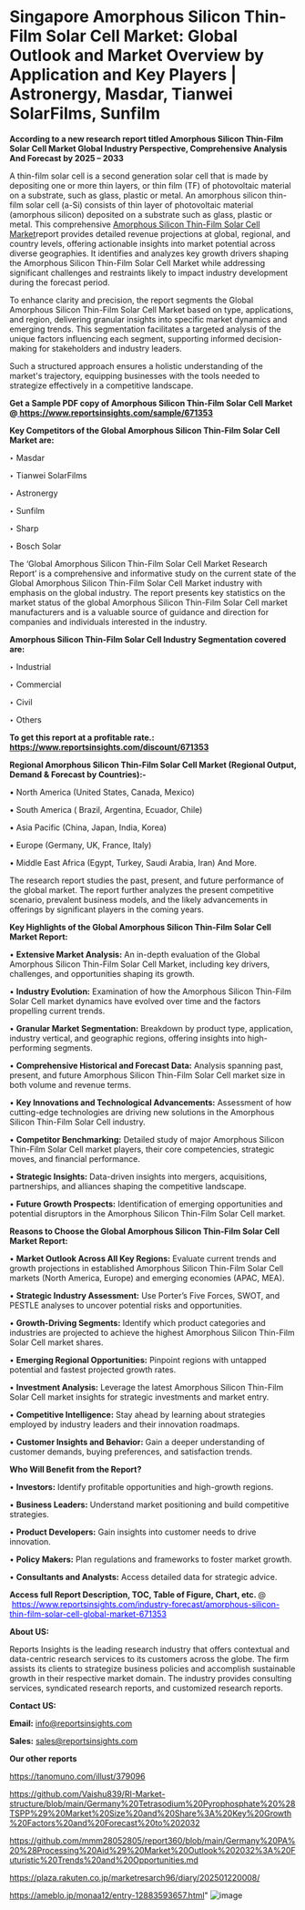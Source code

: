 # Singapore Amorphous Silicon Thin-Film Solar Cell Market: Global Outlook and Market Overview by Application and Key Players | Astronergy, Masdar, Tianwei SolarFilms, Sunfilm

<strong>According to a new research report titled Amorphous Silicon Thin-Film Solar Cell Market Global Industry Perspective, Comprehensive Analysis And Forecast by 2025 – 2033</strong>

A thin-film solar cell is a second generation solar cell that is made by depositing one or more thin layers, or thin film (TF) of photovoltaic material on a substrate, such as glass, plastic or metal. An amorphous silicon thin-film solar cell (a-Si) consists of thin layer of photovoltaic material (amorphous silicon) deposited on a substrate such as glass, plastic or metal. This comprehensive <a href=https://www.reportsinsights.com/sample/671353>Amorphous Silicon Thin-Film Solar Cell Market</a>report provides detailed revenue projections at global, regional, and country levels, offering actionable insights into market potential across diverse geographies. It identifies and analyzes key growth drivers shaping the Amorphous Silicon Thin-Film Solar Cell Market while addressing significant challenges and restraints likely to impact industry development during the forecast period.

To enhance clarity and precision, the report segments the Global Amorphous Silicon Thin-Film Solar Cell Market based on type, applications, and region, delivering granular insights into specific market dynamics and emerging trends. This segmentation facilitates a targeted analysis of the unique factors influencing each segment, supporting informed decision-making for stakeholders and industry leaders.

Such a structured approach ensures a holistic understanding of the market's trajectory, equipping businesses with the tools needed to strategize effectively in a competitive landscape.

<strong>Get a Sample PDF copy of Amorphous Silicon Thin-Film Solar Cell Market </strong><strong>@<a href=https://www.reportsinsights.com/sample/671353 style=color:#0000ff;> https://www.reportsinsights.com/sample/671353</a></strong></font>

<strong>Key Competitors of the Global Amorphous Silicon Thin-Film Solar Cell Market are:</strong>

‣ Masdar

‣ Tianwei SolarFilms

‣ Astronergy

‣ Sunfilm

‣ Sharp

‣ Bosch Solar

The ‘Global Amorphous Silicon Thin-Film Solar Cell Market Research Report’ is a comprehensive and informative study on the current state of the Global Amorphous Silicon Thin-Film Solar Cell Market industry with emphasis on the global industry. The report presents key statistics on the market status of the global Amorphous Silicon Thin-Film Solar Cell market manufacturers and is a valuable source of guidance and direction for companies and individuals interested in the industry.

<strong>Amorphous Silicon Thin-Film Solar Cell Industry Segmentation covered are:</strong>

‣ Industrial

‣ Commercial

‣ Civil

‣ Others

<strong>To get this report at a profitable rate.: <a href=https://www.reportsinsights.com/discount/671353 style=color:#0000ff;>https://www.reportsinsights.com/discount/671353</a></strong></font>

<strong>Regional Amorphous Silicon Thin-Film Solar Cell Market (Regional Output, Demand &amp; Forecast by Countries):-</strong>

• North America (United States, Canada, Mexico)

• South America ( Brazil, Argentina, Ecuador, Chile)

• Asia Pacific (China, Japan, India, Korea)

• Europe (Germany, UK, France, Italy)

• Middle East Africa (Egypt, Turkey, Saudi Arabia, Iran) And More.

The research report studies the past, present, and future performance of the global market. The report further analyzes the present competitive scenario, prevalent business models, and the likely advancements in offerings by significant players in the coming years.

<strong>Key Highlights of the Global Amorphous Silicon Thin-Film Solar Cell Market Report:</strong>

• <strong>Extensive Market Analysis:</strong> An in-depth evaluation of the Global Amorphous Silicon Thin-Film Solar Cell Market, including key drivers, challenges, and opportunities shaping its growth.

• <strong>Industry Evolution:</strong> Examination of how the Amorphous Silicon Thin-Film Solar Cell market dynamics have evolved over time and the factors propelling current trends.

• <strong>Granular Market Segmentation:</strong> Breakdown by product type, application, industry vertical, and geographic regions, offering insights into high-performing segments.

• <strong>Comprehensive Historical and Forecast Data:</strong> Analysis spanning past, present, and future Amorphous Silicon Thin-Film Solar Cell market size in both volume and revenue terms.

• <strong>Key Innovations and Technological Advancements:</strong> Assessment of how cutting-edge technologies are driving new solutions in the Amorphous Silicon Thin-Film Solar Cell industry.

• <strong>Competitor Benchmarking:</strong> Detailed study of major Amorphous Silicon Thin-Film Solar Cell market players, their core competencies, strategic moves, and financial performance.

• <strong>Strategic Insights:</strong> Data-driven insights into mergers, acquisitions, partnerships, and alliances shaping the competitive landscape.

• <strong>Future Growth Prospects:</strong> Identification of emerging opportunities and potential disruptors in the Amorphous Silicon Thin-Film Solar Cell market.

<strong>Reasons to Choose the Global Amorphous Silicon Thin-Film Solar Cell Market Report:</strong>

• <strong>Market Outlook Across All Key Regions:</strong> Evaluate current trends and growth projections in established Amorphous Silicon Thin-Film Solar Cell markets (North America, Europe) and emerging economies (APAC, MEA).

• <strong>Strategic Industry Assessment:</strong> Use Porter’s Five Forces, SWOT, and PESTLE analyses to uncover potential risks and opportunities.

• <strong>Growth-Driving Segments:</strong> Identify which product categories and industries are projected to achieve the highest Amorphous Silicon Thin-Film Solar Cell market shares.

• <strong>Emerging Regional Opportunities:</strong> Pinpoint regions with untapped potential and fastest projected growth rates.

• <strong>Investment Analysis:</strong> Leverage the latest Amorphous Silicon Thin-Film Solar Cell market insights for strategic investments and market entry.

• <strong>Competitive Intelligence:</strong> Stay ahead by learning about strategies employed by industry leaders and their innovation roadmaps.

• <strong>Customer Insights and Behavior:</strong> Gain a deeper understanding of customer demands, buying preferences, and satisfaction trends.

<strong>Who Will Benefit from the Report?</strong>

• <strong>Investors:</strong> Identify profitable opportunities and high-growth regions.

• <strong>Business Leaders:</strong> Understand market positioning and build competitive strategies.

• <strong>Product Developers:</strong> Gain insights into customer needs to drive innovation.

• <strong>Policy Makers:</strong> Plan regulations and frameworks to foster market growth.

• <strong>Consultants and Analysts:</strong> Access detailed data for strategic advice.
</ul>
<strong>Access full Report Description, TOC, Table of Figure, Chart, etc. </strong>@  <a href=https://www.reportsinsights.com/industry-forecast/amorphous-silicon-thin-film-solar-cell-global-market-671353 style=color:#0000ff;>https://www.reportsinsights.com/industry-forecast/amorphous-silicon-thin-film-solar-cell-global-market-671353</a></font>

<strong><strong>About US</strong>:</strong>

Reports Insights is the leading research industry that offers contextual and data-centric research services to its customers across the globe. The firm assists its clients to strategize business policies and accomplish sustainable growth in their respective market domain. The industry provides consulting services, syndicated research reports, and customized research reports.

<strong>Contact US:</strong>

<p class=""""><b>Email:</b> <a href=mailto:info@reportsinsights.com>info@reportsinsights.com</a></p>
<p class=""""><b>Sales:</b> <a href=mailto:sales@reportsinsights.com>sales@reportsinsights.com</a></p>

<strong>Our other reports</strong>

<a href=https://tanomuno.com/illust/379096>https://tanomuno.com/illust/379096</a>

<a href=https://github.com/Vaishu839/RI-Market-structure/blob/main/Germany%20Tetrasodium%20Pyrophosphate%20%28TSPP%29%20Market%20Size%20and%20Share%3A%20Key%20Growth%20Factors%20and%20Forecast%20to%202032>https://github.com/Vaishu839/RI-Market-structure/blob/main/Germany%20Tetrasodium%20Pyrophosphate%20%28TSPP%29%20Market%20Size%20and%20Share%3A%20Key%20Growth%20Factors%20and%20Forecast%20to%202032</a>

<a href=https://github.com/mmm28052805/report360/blob/main/Germany%20PA%20%28Processing%20Aid%29%20Market%20Outlook%202032%3A%20Futuristic%20Trends%20and%20Opportunities.md>https://github.com/mmm28052805/report360/blob/main/Germany%20PA%20%28Processing%20Aid%29%20Market%20Outlook%202032%3A%20Futuristic%20Trends%20and%20Opportunities.md</a>

<a href=https://plaza.rakuten.co.jp/marketresarch96/diary/202501220008/>https://plaza.rakuten.co.jp/marketresarch96/diary/202501220008/</a>

<a href=https://ameblo.jp/monaa12/entry-12883593657.html>https://ameblo.jp/monaa12/entry-12883593657.html</a>"
![image](https://github.com/user-attachments/assets/8d1e2386-1086-498c-9cd4-cd2419fcae66)

